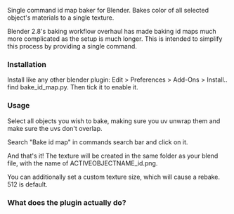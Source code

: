 Single command id map baker for Blender. Bakes color of all selected object's materials to a single texture.

Blender 2.8's baking workflow overhaul has made baking id maps much more complicated as the setup is much longer. This is intended to simplify this process by providing a single command.

### Installation

Install like any other blender plugin: Edit > Preferences > Add-Ons > Install.. find bake_id_map.py. Then tick it to enable it.

### Usage

Select all objects you wish to bake, making sure you uv unwrap them and make sure the uvs don't overlap.

Search "Bake id map" in commands search bar and click on it.

And that's it! The texture will be created in the same folder as your blend file, with the name of ACTIVEOBJECTNAME_id.png.

You can additionally set a custom texture size, which will cause a rebake. 512 is default.

### What does the plugin actually do?
